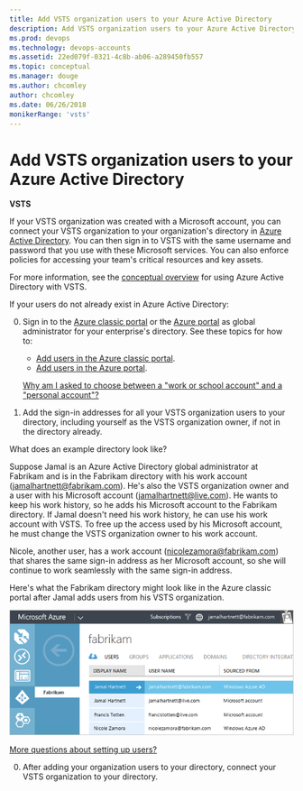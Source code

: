 ```yaml
---
title: Add VSTS organization users to your Azure Active Directory
description: Add VSTS organization users to your Azure Active Directory
ms.prod: devops
ms.technology: devops-accounts
ms.assetid: 22ed079f-0321-4c8b-ab06-a289450fb557
ms.topic: conceptual
ms.manager: douge
ms.author: chcomley
author: chcomley
ms.date: 06/26/2018
monikerRange: 'vsts'
---
```



<a name="SetUpCurrentUsers"></a>

#  Add VSTS organization users to your Azure Active Directory

**VSTS**

If your VSTS organization was created with a Microsoft account, 
you can connect your VSTS organization to your 
organization's directory in 
[Azure Active Directory](https://azure.microsoft.com/en-us/documentation/articles/active-directory-whatis/). 
You can then sign in to VSTS with the same username 
and password that you use with these Microsoft services. 
You can also enforce policies for accessing 
your team's critical resources and key assets.

For more information, see the [conceptual overview](access-with-azure-ad.md) for using Azure Active Directory with VSTS.

If your users do not already exist in Azure Active Directory:

0.  Sign in to the [Azure classic portal](https://manage.windowsazure.com/) 
or the [Azure portal](https://portal.azure.com) 
as global administrator for your enterprise's directory. 
See these topics for how to:

	*	[Add users in the Azure classic portal](https://docs.microsoft.com/en-us/azure/active-directory/active-directory-create-users).
	*	[Add users in the Azure portal](https://docs.microsoft.com/en-us/azure/active-directory/active-directory-users-create-azure-portal).

	[Why am I asked to choose between a "work or school account" and a "personal account"?](faq-azure-access.md#ChooseOrgAcctMSAcct)

0.	Add the sign-in addresses for all your VSTS organization users to your directory, 
including yourself as the VSTS organization owner, if not in the directory already. 

  What does an example directory look like?
  
  Suppose Jamal is an Azure Active Directory global administrator at Fabrikam and is in the Fabrikam directory with his 
  work account (jamalhartnett@fabrikam.com). He's also the VSTS organization owner and a user with his Microsoft 
  account (jamalhartnett@live.com). He wants to keep his work history, so he adds his Microsoft account to the 
  Fabrikam directory. If Jamal doesn't need his work history, he can use his work account with VSTS. To free up the access used by his Microsoft account, he must change the VSTS organization owner to his work account. 

  Nicole, another user, has a work account (nicolezamora@fabrikam.com) that shares the same sign-in address as her 
  Microsoft account, so she will continue to work seamlessly with the same sign-in address.

  Here's what the Fabrikam directory might look like in the Azure classic portal after Jamal adds users from his 
  VSTS organization.
    
  ![Directory after adding users](_img/manage-work-access/azureaddmembers3.png)

  [More questions about setting up users?](faq-azure-access.md#faq-users)

0.  After adding your organization users to your directory, 
connect your VSTS organization to your directory. 

